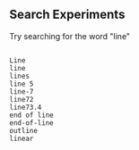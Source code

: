 ## Search Experiments
Try searching for the word "line"

```

Line
line
lines
line 5
line-7
line72
line73.4
end of line
end-of-line
outline
linear
```